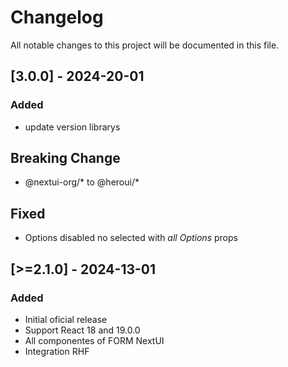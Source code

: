 # Changelog

All notable changes to this project will be documented in this file.

## [3.0.0] - 2024-20-01

### Added

- update version librarys

## Breaking Change
- @nextui-org/* to @heroui/*

## Fixed

- Options disabled no selected with *all Options* props

## [>=2.1.0] - 2024-13-01

### Added

- Initial oficial release
- Support React 18 and 19.0.0
- All componentes of FORM NextUI
- Integration RHF
